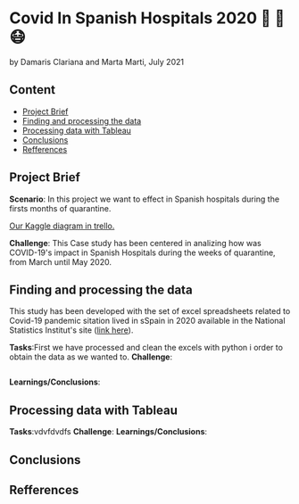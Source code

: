 # Covid In Spanish Hospitals 2020 🏥 🛌 😷
by Damaris Clariana and Marta Marti, July 2021

## Content

- [Project Brief](#project_brief)
- [Finding and processing the data](#finding_and_processing_the_data)
- [Processing data with Tableau](#processing_data_with_tableau)
- [Conclusions](#conclusions)
- [Refferences](#refferences)


## Project Brief

__Scenario__: In this project we want to  effect in Spanish hospitals during the firsts months of quarantine.

[Our Kaggle diagram in trello.](https://trello.com/b/gMolkS8a/spain-covid19-evolution)

__Challenge__: This Case study has been centered in analizing how was COVID-19's impact in Spanish Hospitals during the weeks of quarantine, from March until May 2020.

## Finding and processing the data 

This study has been developed with the set of excel spreadsheets related to Covid-19 pandemic sitation lived in sSpain in 2020 available in the National Statistics Institut's site ([link here](https://www.ine.es/)).

__Tasks__:First we have processed and clean the excels with python i order to obtain the data as we wanted to.
__Challenge__:

```I am a code example
```

__Learnings/Conclusions__:


## Processing data with Tableau  

__Tasks__:vdvfdvdfs
__Challenge__:
__Learnings/Conclusions__:

## Conclusions


## Refferences

